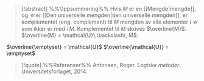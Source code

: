 
> [!abstract] %%Oppsummering%%
> Hvis $M$ er en [[Mengde|mengde]], og $\mathcal{U}$ er [[Den universelle mengden|den universelle mengden]], er komplementet (eng. complement) til $M$ mengden av alle elementer i $\mathcal{U}$ som ikker er med i $M$. Komplementet til $M$ skrives $\overline{M}$. $\overline{M} = \mathcal{U}\,\backslash\, M$.

$\overline{\emptyset} = \mathcal{U}$
$\overline{\mathcal{U}} = \emptyset$

> [!quote] %%Referanser%%
Antonsen, Roger. *Logiske metoder*. Universitetsforlaget, 2014.